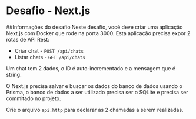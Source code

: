 # Desafio - Next.js

##Informações do desafio
Neste desafio, você deve criar uma aplicação Next.js com Docker que rode na porta 3000.
Esta aplicação precisa expor 2 rotas de API Rest:

- Criar chat - `POST /api/chats`
- Listar chats - `GET /api/chats`

Um chat tem 2 dados, o ID é auto-incrementado e a mensagem que é string.

O Next.js precisa salvar e buscar os dados do banco de dados usando o Prisma, o banco de dados a ser utilizado precisa ser o SQLite e precisa ser commitado no projeto.

Crie o arquivo `api.http` para declarar as 2 chamadas a serem realizadas.
